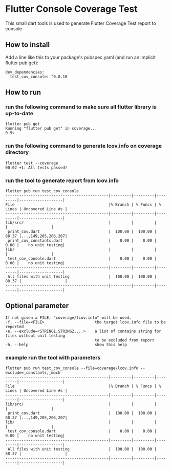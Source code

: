 # Flutter Console Coverage Test

This small dart tools is used to generate Flutter Coverage Test report to console

## How to install
Add a line like this to your package's pubspec.yaml (and run an implicit flutter pub get):
```
dev_dependencies:
  test_cov_console: ^0.0.10
```

## How to run
### run the following command to make sure all flutter library is up-to-date
```
flutter pub get
Running "flutter pub get" in coverage...                            0.5s
```
### run the following command to generate lcov.info on coverage directory
```
flutter test --coverage
00:02 +1: All tests passed!
```
### run the tool to generate report from lcov.info
```
flutter pub run test_cov_console
---------------------------------------------|---------|---------|---------|-------------------|
File                                         |% Branch | % Funcs | % Lines | Uncovered Line #s |
---------------------------------------------|---------|---------|---------|-------------------|
lib/src/                                     |         |         |         |                   |
 print_cov.dart                              |  100.00 |  100.00 |   88.37 |...,149,205,206,207|
 print_cov_constants.dart                    |    0.00 |    0.00 |    0.00 |    no unit testing|
lib/                                         |         |         |         |                   |
 test_cov_console.dart                       |    0.00 |    0.00 |    0.00 |    no unit testing|
---------------------------------------------|---------|---------|---------|-------------------|
 All files with unit testing                 |  100.00 |  100.00 |   88.37 |                   |
---------------------------------------------|---------|---------|---------|-------------------|
```
## Optional parameter
```
If not given a FILE, "coverage/lcov.info" will be used.
-f, --file=<FILE>                      the target lcov.info file to be reported
-e, --exclude=<STRING1,STRING2,...>    a list of contains string for files without unit testing
                                       to be excluded from report
-h, --help                             show this help
```
### example run the tool with parameters
```
flutter pub run test_cov_console --file=coverage\lcov.info --exclude=_constants,_mock
---------------------------------------------|---------|---------|---------|-------------------|
File                                         |% Branch | % Funcs | % Lines | Uncovered Line #s |
---------------------------------------------|---------|---------|---------|-------------------|
lib/src/                                     |         |         |         |                   |
 print_cov.dart                              |  100.00 |  100.00 |   88.37 |...,149,205,206,207|
lib/                                         |         |         |         |                   |
 test_cov_console.dart                       |    0.00 |    0.00 |    0.00 |    no unit testing|
---------------------------------------------|---------|---------|---------|-------------------|
 All files with unit testing                 |  100.00 |  100.00 |   88.37 |                   |
---------------------------------------------|---------|---------|---------|-------------------|
```